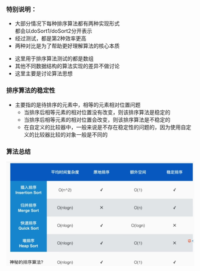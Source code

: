 ### 特别说明：
* 大部分情况下每种排序算法都有两种实现形式  
都会以doSort1/doSort2分开表示
* 经过测试，都是第2种效率更高
* 两种对比是为了帮助更好理解算法的核心本质
	
+ 这里用于排序算法测试的都是数组
+ 其他不同数据结构的算法实现的差异不做讨论
+ 这里主要是讨论算法思想

### 排序算法的稳定性
* 主要指的是待排序的元素中，相等的元素相对位置问题
	+ 当排序后相等元素的相对位置没有改变，则该排序算法是稳定的
	+ 当排序后相等元素的相对位置会改变，则该排序算法是不稳定的
	+ 在自定义的比较器中，一般来说是不存在稳定性的问题的，因为使用自定义的比较器比较的对象一般是不同的
	
### 算法总结
![排序算法总结](./../../source/sort.png)